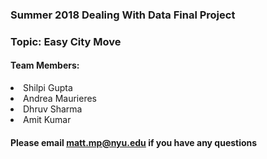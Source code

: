 ### Summer 2018 Dealing With Data Final Project
### Topic: Easy City Move
#### Team Members:
<li>Shilpi Gupta	
<li>Andrea Maurieres
<li>Dhruv Sharma
<li>Amit Kumar
 
#### Please email matt.mp@nyu.edu if you have any questions